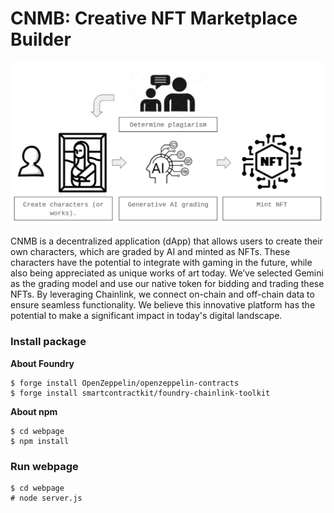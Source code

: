 # CNMB: Creative NFT Marketplace Builder

![image info](./img/workflow.png)

CNMB is a decentralized application (dApp) that allows users to create their own characters, which are graded by AI and minted as NFTs. These characters have the potential to integrate with gaming in the future, while also being appreciated as unique works of art today. We’ve selected Gemini as the grading model and use our native token for bidding and trading these NFTs. By leveraging Chainlink, we connect on-chain and off-chain data to ensure seamless functionality. We believe this innovative platform has the potential to make a significant impact in today's digital landscape.

### Install package

**About Foundry**
```shell
$ forge install OpenZeppelin/openzeppelin-contracts
$ forge install smartcontractkit/foundry-chainlink-toolkit
```

**About npm**
```shell
$ cd webpage
$ npm install
```

### Run webpage
```shell
$ cd webpage
# node server.js
```
